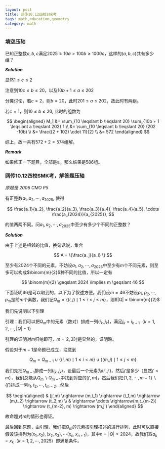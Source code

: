 ```yaml
---
layout: post 
title: 网传10.12四校smk考
tags: math,education,geometry
category: math
---
```


### 填空压轴

已知正整数$a,b,c$满足$2025 \geqslant 10a > 100b \geqslant 1000c$，这样的$(a,b,c)$共有多少组？

***Solution***

显然$1 \leqslant c \leqslant 2$

注意到$10c \leqslant b \leqslant 20$，以及$10b + 1 \leqslant a \leqslant 202$

分类讨论，若$c = 2$，则$b = 20$，此时$201 \leqslant a \leqslant 202$，故此时有两组。

若$c = 1$，则$10 \leqslant b \leqslant 20$, 此时的组数为

$$
\begin{aligned}
    M_1 &= \sum_{10 \leqslant b \leqslant 20} \sum_{10b + 1 \leqslant a \leqslant 202} 1 \\
    &= \sum_{10 \leqslant b \leqslant 20} (202 -10b) \\
    &= \frac{(2 + 102) \cdot 11}{2} \\
    &= 572
\end{aligned}
$$

综上，故一共有$572 + 2 = 574$组解。

***Remark***

如果修正一下题目，全部是$\geqslant$，那么结果是$586$组。

### 网传10.12四校SMK考，解答题压轴

*原题是 2006 CMO P5*

有正整数$a_1,a_2, \cdots, a_{2025}$, 使得

$$
\frac{a_1}{a_2},
\frac{a_2}{a_3},
\frac{a_3}{a_4},
\frac{a_4}{a_5},
\cdots
\frac{a_{2024}}{a_{2025}},
$$

的值两两不同。问$a_1,a_2,\cdots,a_{2025}$中至少有多少个不同的正整数？

***Solution***

由于上述是相邻的比值，换句话说，集合

$$
    A = \{\frac{a_j}{a_i} \}
$$

至少有$2024$个不同的元素，不妨设$a_1, a_2,\cdots,a_{2025}$中至少有$m$个不同元素，则至多可以构成$\binom{m}{2}$种不同的比值，所以一定有

$$
\binom{m}{2} \geqslant 2024 \implies m \geqslant 46
$$

下面证明$46$是可以取到的，以下为了叙述方便，我们设$m = 46$不妨设$p_1,p_2,\cdots,p_{m}$是前$m$个素数，我们记$Q_m = \{(i,j) \mid 1 \leqslant i < j \leqslant m  \}$，则$|Q| = \binom{m}{2}$

我们先说明以下引理

引理：我们可以把$Q_m$中的元素（数对）排成一列$(i_k, j_k)$，满足$j_{k} = i_{k+1}$（$k = 1,2,\cdots, |Q| - 1$）

引理的证明对$m$归纳即可，$m =2,3$时是显然的，证明略。

假设对于$m-1$是命题已成立，注意到

$$
    Q_m = Q_{m-1} \cup  \{(i,m) \mid 1 \leqslant i < m\} \cup \{ (m,j) \mid 1 \leqslant j < m \}
$$

我们先把$Q_{m-1}$排成一列$(i_k, j_k)$，设最后一个元素为$(i',j')$，然后$j'$是多少（显然$j' < m$），我们总能从$Q_m \backslash Q_{m-1}$中找到对应的$(j',m)$，然后我们把$\{1,2,\cdots,m-1\} \backslash \{j'\}$排成一列$t_1,t_2,\cdots,t_{m-2}$，然后

$$
\begin{aligned}
    & (j',m) \rightarrow (m,t_1) \rightarrow (t_1,m) \rightarrow (m,t_2) \rightarrow (t_2,m) \\
    & \rightarrow \cdots 
    \rightarrow(m,t_{m-2}) \rightarrow (t_{m-2}, m) \rightarrow (m,j')
\end{aligned}
$$

故命题对$m$的情形也得证。

最后回到原题，由引理，我们把$Q_m$的元素按引理描述的进行排列，此时可以直接假设该排列为$(x_1, x_2) ,(x_2, x_3),\cdots (x_{n}, x_{n+1})$，其中$n = |Q| > 2024$，故我们取$a_k = x_k$（$k = 1,2,\cdots, 2025$）即满足条件。